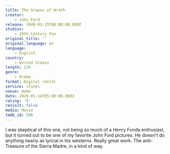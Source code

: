 ```yaml
---
title: The Grapes of Wrath
creator:
    - John Ford
release: 1940-03-15T00:00:00.000Z
studios:
    - 20th Century Fox
original_title: ''
original_language: en
language:
    - English
country:
    - United States
length: 129
genre:
    - Drama
format: Digital rental
service: iTunes
venue: Home
date: 2020-01-14T05:00:00.000Z
rating: '5'
revisit: false
media: Movie
tmdb_id: 596
---
```


I was skeptical of this one, not being so much of a Henry Fonda enthusiast, but it turned out to be one of my favorite John Ford pictures. He doesn't do anything nearly as lyrical in his westerns. Really great work. The anti-Treasure of the Sierra Madre, in a kind of way.
